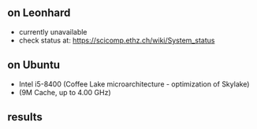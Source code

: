 ## on Leonhard
- currently unavailable
- check status at: https://scicomp.ethz.ch/wiki/System_status

## on Ubuntu
- Intel i5-8400 (Coffee Lake microarchitecture - optimization of Skylake)
- (9M Cache, up to 4.00 GHz)

## results
